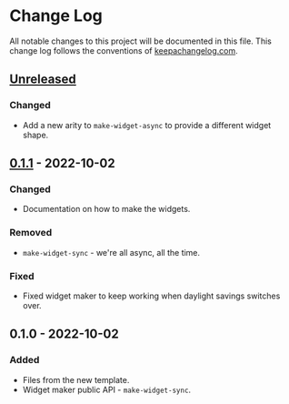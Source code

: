 # Change Log
All notable changes to this project will be documented in this file. This change log follows the conventions of [keepachangelog.com](http://keepachangelog.com/).

## [Unreleased]
### Changed
- Add a new arity to `make-widget-async` to provide a different widget shape.

## [0.1.1] - 2022-10-02
### Changed
- Documentation on how to make the widgets.

### Removed
- `make-widget-sync` - we're all async, all the time.

### Fixed
- Fixed widget maker to keep working when daylight savings switches over.

## 0.1.0 - 2022-10-02
### Added
- Files from the new template.
- Widget maker public API - `make-widget-sync`.

[Unreleased]: https://sourcehost.site/your-name/series/compare/0.1.1...HEAD
[0.1.1]: https://sourcehost.site/your-name/series/compare/0.1.0...0.1.1
